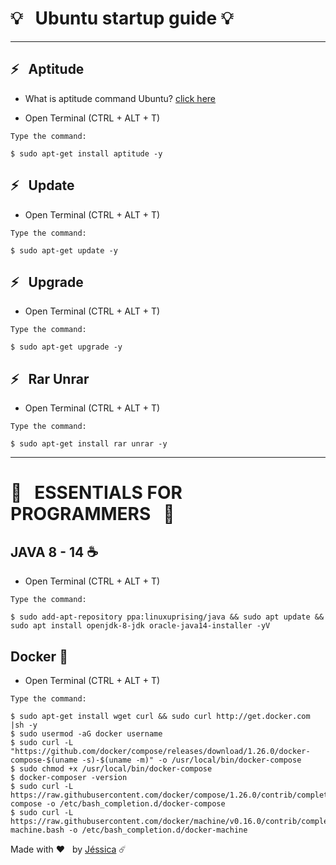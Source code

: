 # 💡 &nbsp; Ubuntu startup guide 💡
 
---
## ⚡ &nbsp; Aptitude   
- What is aptitude command Ubuntu? [click here](http://manpages.ubuntu.com/manpages/bionic/man8/aptitude-curses.8.html#description)

- Open Terminal (CTRL + ALT + T) 

`Type the command:`

    $ sudo apt-get install aptitude -y

## ⚡ &nbsp; Update

- Open Terminal (CTRL + ALT + T) 

`Type the command:`

    $ sudo apt-get update -y

## ⚡ &nbsp; Upgrade

- Open Terminal (CTRL + ALT + T) 

`Type the command:`

    $ sudo apt-get upgrade -y


## ⚡ &nbsp; Rar Unrar

- Open Terminal (CTRL + ALT + T) 

`Type the command:`

    $ sudo apt-get install rar unrar -y
    
---
# 🚀 &nbsp; ESSENTIALS FOR PROGRAMMERS &nbsp; 🚀

## JAVA 8 - 14 ☕ 
- Open Terminal (CTRL + ALT + T) 

`Type the command:`

    $ sudo add-apt-repository ppa:linuxuprising/java && sudo apt update && sudo apt install openjdk-8-jdk oracle-java14-installer -yV
    
## Docker 🐋
- Open Terminal (CTRL + ALT + T) 

`Type the command:`

    $ sudo apt-get install wget curl && sudo curl http://get.docker.com |sh -y
    $ sudo usermod -aG docker username
    $ sudo curl -L "https://github.com/docker/compose/releases/download/1.26.0/docker-compose-$(uname -s)-$(uname -m)" -o /usr/local/bin/docker-compose
    $ sudo chmod +x /usr/local/bin/docker-compose
    $ docker-composer -version 
    $ sudo curl -L https://raw.githubusercontent.com/docker/compose/1.26.0/contrib/completion/bash/docker-compose -o /etc/bash_completion.d/docker-compose
    $ sudo curl -L https://raw.githubusercontent.com/docker/machine/v0.16.0/contrib/completion/bash/docker-machine.bash -o /etc/bash_completion.d/docker-machine


Made with ❤️ &nbsp; by [Jéssica](https://www.instagram.com/jescacelestino/) ☄️
